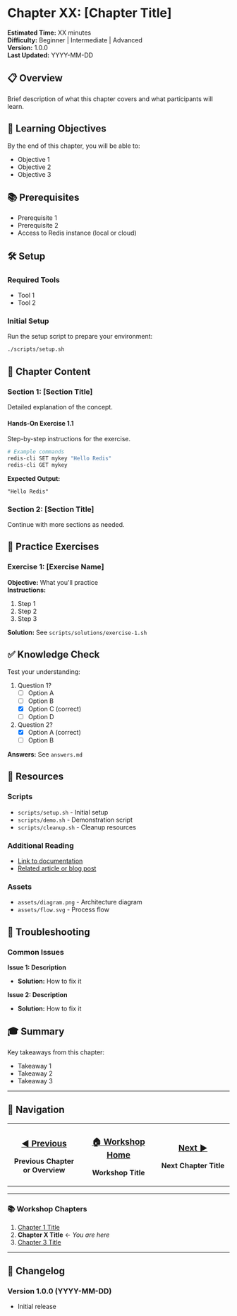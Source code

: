 # Chapter XX: [Chapter Title]

**Estimated Time:** XX minutes  
**Difficulty:** Beginner | Intermediate | Advanced  
**Version:** 1.0.0  
**Last Updated:** YYYY-MM-DD

## 📋 Overview

Brief description of what this chapter covers and what participants will learn.

## 🎯 Learning Objectives

By the end of this chapter, you will be able to:
- Objective 1
- Objective 2
- Objective 3

## 📚 Prerequisites

- Prerequisite 1
- Prerequisite 2
- Access to Redis instance (local or cloud)

## 🛠️ Setup

### Required Tools
- Tool 1
- Tool 2

### Initial Setup
Run the setup script to prepare your environment:

```bash
./scripts/setup.sh
```

## 📖 Chapter Content

### Section 1: [Section Title]

Detailed explanation of the concept.

#### Hands-On Exercise 1.1

Step-by-step instructions for the exercise.

```bash
# Example commands
redis-cli SET mykey "Hello Redis"
redis-cli GET mykey
```

**Expected Output:**
```
"Hello Redis"
```

### Section 2: [Section Title]

Continue with more sections as needed.

## 🧪 Practice Exercises

### Exercise 1: [Exercise Name]
**Objective:** What you'll practice  
**Instructions:**
1. Step 1
2. Step 2
3. Step 3

**Solution:** See `scripts/solutions/exercise-1.sh`

## ✅ Knowledge Check

Test your understanding:

1. Question 1?
   - [ ] Option A
   - [ ] Option B
   - [x] Option C (correct)
   - [ ] Option D

2. Question 2?
   - [x] Option A (correct)
   - [ ] Option B

**Answers:** See `answers.md`

## 🔗 Resources

### Scripts
- `scripts/setup.sh` - Initial setup
- `scripts/demo.sh` - Demonstration script
- `scripts/cleanup.sh` - Cleanup resources

### Additional Reading
- [Link to documentation](https://redis.io/docs/)
- [Related article or blog post](#)

### Assets
- `assets/diagram.png` - Architecture diagram
- `assets/flow.svg` - Process flow

## 🐛 Troubleshooting

### Common Issues

**Issue 1: Description**
- **Solution:** How to fix it

**Issue 2: Description**
- **Solution:** How to fix it

## 🎓 Summary

Key takeaways from this chapter:
- Takeaway 1
- Takeaway 2
- Takeaway 3

---

## 🧭 Navigation

<table>
<tr>
<td width="33%" align="center">

### [◀️ Previous](../../../workshops/WORKSHOP_ID/README.md)
**Previous Chapter or Overview**

</td>
<td width="34%" align="center">

### [🏠 Workshop Home](../../../workshops/WORKSHOP_ID/README.md)
**Workshop Title**

</td>
<td width="33%" align="center">

### [Next ▶️](../../chapter-XX-name/README.md)
**Next Chapter Title**

</td>
</tr>
</table>

---

### 📚 Workshop Chapters

1. [Chapter 1 Title](../../chapter-01-name/README.md)
2. **Chapter X Title** ← *You are here*
3. [Chapter 3 Title](../../chapter-03-name/README.md)

---

## 📝 Changelog

### Version 1.0.0 (YYYY-MM-DD)
- Initial release
